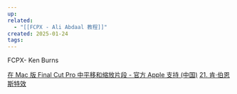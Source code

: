 ```yaml
---
up: 
related:
  - "[[FCPX - Ali Abdaal 教程]]"
created: 2025-01-24
tags:
---
```

FCPX- Ken Burns

[在 Mac 版 Final Cut Pro 中平移和缩放片段 - 官方 Apple 支持 (中国)](https://support.apple.com/zh-cn/guide/final-cut-pro/verb8e5de9c/mac)
[21. 肯·伯恩斯特效](https://www.bilibili.com/video/BV1Jo4y1a7Ex?spm_id_from=333.788.player.switch&vd_source=6d4ef5f8b8b73d69ea854cb9321a50ac&p=21)


